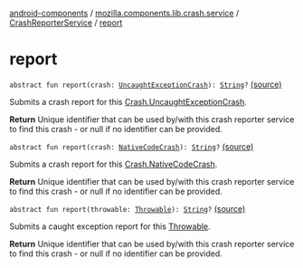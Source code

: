 [android-components](../../index.md) / [mozilla.components.lib.crash.service](../index.md) / [CrashReporterService](index.md) / [report](./report.md)

# report

`abstract fun report(crash: `[`UncaughtExceptionCrash`](../../mozilla.components.lib.crash/-crash/-uncaught-exception-crash/index.md)`): `[`String`](https://kotlinlang.org/api/latest/jvm/stdlib/kotlin/-string/index.html)`?` [(source)](https://github.com/mozilla-mobile/android-components/blob/master/components/lib/crash/src/main/java/mozilla/components/lib/crash/service/CrashReporterService.kt#L21)

Submits a crash report for this [Crash.UncaughtExceptionCrash](../../mozilla.components.lib.crash/-crash/-uncaught-exception-crash/index.md).

**Return**
Unique identifier that can be used by/with this crash reporter service to find this
crash - or null if no identifier can be provided.

`abstract fun report(crash: `[`NativeCodeCrash`](../../mozilla.components.lib.crash/-crash/-native-code-crash/index.md)`): `[`String`](https://kotlinlang.org/api/latest/jvm/stdlib/kotlin/-string/index.html)`?` [(source)](https://github.com/mozilla-mobile/android-components/blob/master/components/lib/crash/src/main/java/mozilla/components/lib/crash/service/CrashReporterService.kt#L29)

Submits a crash report for this [Crash.NativeCodeCrash](../../mozilla.components.lib.crash/-crash/-native-code-crash/index.md).

**Return**
Unique identifier that can be used by/with this crash reporter service to find this
crash - or null if no identifier can be provided.

`abstract fun report(throwable: `[`Throwable`](https://kotlinlang.org/api/latest/jvm/stdlib/kotlin/-throwable/index.html)`): `[`String`](https://kotlinlang.org/api/latest/jvm/stdlib/kotlin/-string/index.html)`?` [(source)](https://github.com/mozilla-mobile/android-components/blob/master/components/lib/crash/src/main/java/mozilla/components/lib/crash/service/CrashReporterService.kt#L37)

Submits a caught exception report for this [Throwable](https://kotlinlang.org/api/latest/jvm/stdlib/kotlin/-throwable/index.html).

**Return**
Unique identifier that can be used by/with this crash reporter service to find this
crash - or null if no identifier can be provided.

